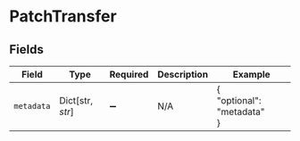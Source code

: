 # PatchTransfer


## Fields

| Field                      | Type                       | Required                   | Description                | Example                    |
| -------------------------- | -------------------------- | -------------------------- | -------------------------- | -------------------------- |
| `metadata`                 | Dict[str, *str*]           | :heavy_minus_sign:         | N/A                        | {<br/>"optional": "metadata"<br/>} |